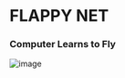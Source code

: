 # FLAPPY NET

### Computer Learns to Fly
![image](https://user-images.githubusercontent.com/69642932/188334968-df199df8-360e-44cb-a165-7eaacfee9a3a.png)


